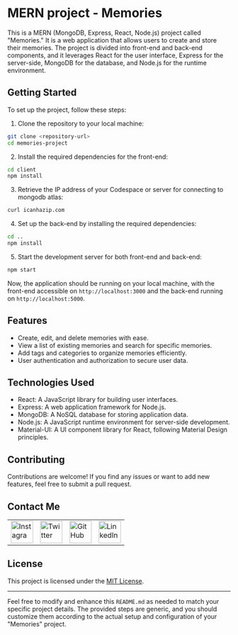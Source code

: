 # MERN project - Memories

This is a MERN (MongoDB, Express, React, Node.js) project called "Memories." It is a web application that allows users to create and store their memories. The project is divided into front-end and back-end components, and it leverages React for the user interface, Express for the server-side, MongoDB for the database, and Node.js for the runtime environment.

## Getting Started

To set up the project, follow these steps:

1. Clone the repository to your local machine:

```bash
git clone <repository-url>
cd memories-project
```

2. Install the required dependencies for the front-end:

```bash
cd client
npm install
```


3. Retrieve the IP address of your Codespace or server for connecting to mongodb atlas:

```bash
curl icanhazip.com
```


4. Set up the back-end by installing the required dependencies:

```bash
cd ..
npm install
```

5. Start the development server for both front-end and back-end:

```bash
npm start
```

Now, the application should be running on your local machine, with the front-end accessible on `http://localhost:3000` and the back-end running on `http://localhost:5000`.

## Features

- Create, edit, and delete memories with ease.
- View a list of existing memories and search for specific memories.
- Add tags and categories to organize memories efficiently.
- User authentication and authorization to secure user data.

## Technologies Used

- React: A JavaScript library for building user interfaces.
- Express: A web application framework for Node.js.
- MongoDB: A NoSQL database for storing application data.
- Node.js: A JavaScript runtime environment for server-side development.
- Material-UI: A UI component library for React, following Material Design principles.

## Contributing

Contributions are welcome! If you find any issues or want to add new features, feel free to submit a pull request.

## Contact Me

<table>
  <tr>
    <td><img src="https://github.com/realsanjeev/protfolio/blob/main/src/assets/images/instagram.png" alt="Instagram" width="50" height="50"></td>
    <td><img src="https://github.com/realsanjeev/protfolio/blob/main/src/assets/images/twitter.png" alt="Twitter" width="50" height="50"></td>
    <td><img src="https://github.com/realsanjeev/protfolio/blob/main/src/assets/images/github.png" alt="GitHub" width="50" height="50"></td>
    <td><img src="https://github.com/realsanjeev/protfolio/blob/main/src/assets/images/linkedin-logo.png" alt="LinkedIn" width="50" height="50"></td>
  </tr>
</table>

## License

This project is licensed under the [MIT License](LICENSE).

---

Feel free to modify and enhance this `README.md` as needed to match your specific project details. The provided steps are generic, and you should customize them according to the actual setup and configuration of your "Memories" project.

